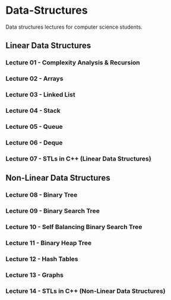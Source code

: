 # Data-Structures
 Data structures lectures for computer science students.
 
## Linear Data Structures

### Lecture 01 - Complexity Analysis & Recursion
### Lecture 02 - Arrays
### Lecture 03 - Linked List
### Lecture 04 - Stack
### Lecture 05 - Queue
### Lecture 06 - Deque
### Lecture 07 - STLs in C++ (Linear Data Structures)

## Non-Linear Data Structures
 
### Lecture 08 - Binary Tree
### Lecture 09 - Binary Search Tree
### Lecture 10 - Self Balancing Binary Search Tree
### Lecture 11 - Binary Heap Tree
### Lecture 12 - Hash Tables
### Lecture 13 - Graphs
### Lecture 14 - STLs in C++ (Non-Linear Data Structures)
